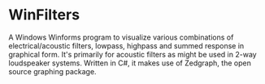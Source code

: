# WinFilters
A Windows Winforms program to visualize various combinations of electrical/acoustic filters, lowpass, highpass and summed response in graphical form. It's primarily for acoustic filters as might be used in 2-way loudspeaker systems. Written in C#, it makes use of Zedgraph, the open source graphing package.

